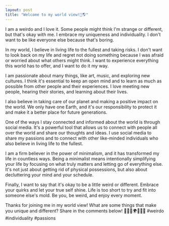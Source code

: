 ```yaml
---
layout: post
title: "Welcome to my world view!👋🌎"
---
```


 I am a weirdo and I love it. Some people might think I'm strange or different, but that's okay with me. I embrace my uniqueness and individuality. I don't want to be like everyone else because that's boring.

In my world, I believe in living life to the fullest and taking risks. I don't want to look back on my life and regret not doing something because I was afraid or worried about what others might think. I want to experience everything this world has to offer, and I want to do it my way.

I am passionate about many things, like art, music, and exploring new cultures. I think it's essential to keep an open mind and to learn as much as possible from other people and their experiences. I love meeting new people, hearing their stories, and learning about their lives.

I also believe in taking care of our planet and making a positive impact on the world. We only have one Earth, and it's our responsibility to protect it and make it a better place for future generations.

One of the ways I stay connected and informed about the world is through social media. It's a powerful tool that allows us to connect with people all over the world and share our thoughts and ideas. I use social media to share my passions and to connect with other like-minded individuals who also believe in living life to the fullest.

I am a firm believer in the power of minimalism, and it has transformed my life in countless ways. Being a minimalist means intentionally simplifying your life by focusing on what truly matters and letting go of everything else. It's not just about getting rid of physical possessions, but also about decluttering your mind and your schedule.

Finally, I want to say that it's okay to be a little weird or different. Embrace your quirks and let your true self shine. Life is too short to try and fit into someone else's mold. Be you, be weird, and enjoy every moment.

Thanks for joining me in my world view! What are some things that make you unique and different? Share in the comments below! 🌟🎨🎶🌍🧘‍♀️🌿 #weirdo #individuality #passions